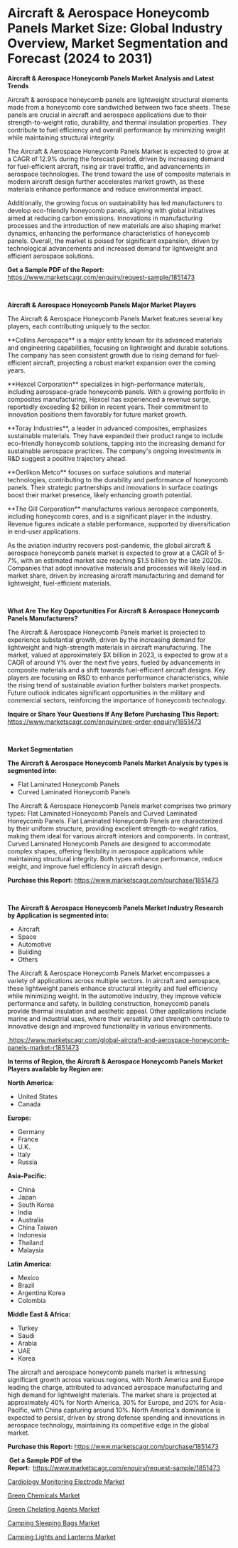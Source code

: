 <p><h1>Aircraft & Aerospace Honeycomb Panels Market Size: Global Industry Overview, Market Segmentation and Forecast (2024 to 2031)</h1></p><p><strong>Aircraft & Aerospace Honeycomb Panels Market Analysis and Latest Trends</strong></p>
<p><p>Aircraft & aerospace honeycomb panels are lightweight structural elements made from a honeycomb core sandwiched between two face sheets. These panels are crucial in aircraft and aerospace applications due to their strength-to-weight ratio, durability, and thermal insulation properties. They contribute to fuel efficiency and overall performance by minimizing weight while maintaining structural integrity.</p><p>The Aircraft & Aerospace Honeycomb Panels Market is expected to grow at a CAGR of 12.9% during the forecast period, driven by increasing demand for fuel-efficient aircraft, rising air travel traffic, and advancements in aerospace technologies. The trend toward the use of composite materials in modern aircraft design further accelerates market growth, as these materials enhance performance and reduce environmental impact.</p><p>Additionally, the growing focus on sustainability has led manufacturers to develop eco-friendly honeycomb panels, aligning with global initiatives aimed at reducing carbon emissions. Innovations in manufacturing processes and the introduction of new materials are also shaping market dynamics, enhancing the performance characteristics of honeycomb panels. Overall, the market is poised for significant expansion, driven by technological advancements and increased demand for lightweight and efficient aerospace solutions.</p></p>
<p><strong>Get a Sample PDF of the Report:&nbsp;</strong> <a href="https://www.marketscagr.com/enquiry/request-sample/1851473?utm_campaign=1564&utm_medium=2&utm_source=Github&utm_content=ia&utm_term=18102024&utm_id=aircraft-aerospace-honeycomb-panels">https://www.marketscagr.com/enquiry/request-sample/1851473</a></p>
<p>&nbsp;</p>
<p><strong>Aircraft & Aerospace Honeycomb Panels Major Market Players</strong></p>
<p><p>The Aircraft & Aerospace Honeycomb Panels Market features several key players, each contributing uniquely to the sector. </p><p>**Collins Aerospace** is a major entity known for its advanced materials and engineering capabilities, focusing on lightweight and durable solutions. The company has seen consistent growth due to rising demand for fuel-efficient aircraft, projecting a robust market expansion over the coming years.</p><p>**Hexcel Corporation** specializes in high-performance materials, including aerospace-grade honeycomb panels. With a growing portfolio in composites manufacturing, Hexcel has experienced a revenue surge, reportedly exceeding $2 billion in recent years. Their commitment to innovation positions them favorably for future market growth.</p><p>**Toray Industries**, a leader in advanced composites, emphasizes sustainable materials. They have expanded their product range to include eco-friendly honeycomb solutions, tapping into the increasing demand for sustainable aerospace practices. The company's ongoing investments in R&D suggest a positive trajectory ahead.</p><p>**Oerlikon Metco** focuses on surface solutions and material technologies, contributing to the durability and performance of honeycomb panels. Their strategic partnerships and innovations in surface coatings boost their market presence, likely enhancing growth potential.</p><p>**The Gill Corporation** manufactures various aerospace components, including honeycomb cores, and is a significant player in the industry. Revenue figures indicate a stable performance, supported by diversification in end-user applications.</p><p>As the aviation industry recovers post-pandemic, the global aircraft & aerospace honeycomb panels market is expected to grow at a CAGR of 5-7%, with an estimated market size reaching $1.5 billion by the late 2020s. Companies that adopt innovative materials and processes will likely lead in market share, driven by increasing aircraft manufacturing and demand for lightweight, fuel-efficient materials.</p></p>
<p>&nbsp;</p>
<p><strong>What Are The Key Opportunities For Aircraft & Aerospace Honeycomb Panels Manufacturers?</strong></p>
<p><p>The Aircraft & Aerospace Honeycomb Panels market is projected to experience substantial growth, driven by the increasing demand for lightweight and high-strength materials in aircraft manufacturing. The market, valued at approximately $X billion in 2023, is expected to grow at a CAGR of around Y% over the next five years, fueled by advancements in composite materials and a shift towards fuel-efficient aircraft designs. Key players are focusing on R&D to enhance performance characteristics, while the rising trend of sustainable aviation further bolsters market prospects. Future outlook indicates significant opportunities in the military and commercial sectors, reinforcing the importance of honeycomb technology.</p></p>
<p><strong>Inquire or Share Your Questions If Any Before Purchasing This Report:</strong> <a href="https://www.marketscagr.com/enquiry/pre-order-enquiry/1851473?utm_campaign=1564&utm_medium=2&utm_source=Github&utm_content=ia&utm_term=18102024&utm_id=aircraft-aerospace-honeycomb-panels">https://www.marketscagr.com/enquiry/pre-order-enquiry/1851473</a></p>
<p>&nbsp;</p>
<p><strong>Market Segmentation</strong></p>
<p><strong>The Aircraft & Aerospace Honeycomb Panels Market Analysis by types is segmented into:</strong></p>
<p><ul><li>Flat Laminated Honeycomb Panels</li><li>Curved Laminated Honeycomb Panels</li></ul></p>
<p><p>The Aircraft & Aerospace Honeycomb Panels market comprises two primary types: Flat Laminated Honeycomb Panels and Curved Laminated Honeycomb Panels. Flat Laminated Honeycomb Panels are characterized by their uniform structure, providing excellent strength-to-weight ratios, making them ideal for various aircraft interiors and components. In contrast, Curved Laminated Honeycomb Panels are designed to accommodate complex shapes, offering flexibility in aerospace applications while maintaining structural integrity. Both types enhance performance, reduce weight, and improve fuel efficiency in aircraft design.</p></p>
<p><strong>Purchase this Report:&nbsp;</strong><a href="https://www.marketscagr.com/purchase/1851473?utm_campaign=1564&utm_medium=2&utm_source=Github&utm_content=ia&utm_term=18102024&utm_id=aircraft-aerospace-honeycomb-panels">https://www.marketscagr.com/purchase/1851473</a></p>
<p>&nbsp;</p>
<p><strong>The Aircraft & Aerospace Honeycomb Panels Market Industry Research by Application is segmented into:</strong></p>
<p><ul><li>Aircraft</li><li>Space</li><li>Automotive</li><li>Building</li><li>Others</li></ul></p>
<p><p>The Aircraft & Aerospace Honeycomb Panels Market encompasses a variety of applications across multiple sectors. In aircraft and aerospace, these lightweight panels enhance structural integrity and fuel efficiency while minimizing weight. In the automotive industry, they improve vehicle performance and safety. In building construction, honeycomb panels provide thermal insulation and aesthetic appeal. Other applications include marine and industrial uses, where their versatility and strength contribute to innovative design and improved functionality in various environments.</p></p>
<p><a href="https://www.marketscagr.com/global-aircraft-and-aerospace-honeycomb-panels-market-r1851473?utm_campaign=1564&utm_medium=2&utm_source=Github&utm_content=ia&utm_term=18102024&utm_id=aircraft-aerospace-honeycomb-panels">&nbsp;https://www.marketscagr.com/global-aircraft-and-aerospace-honeycomb-panels-market-r1851473</a></p>
<p><strong>In terms of Region, the Aircraft & Aerospace Honeycomb Panels Market Players available by Region are:</strong></p>
<p>
    <p> <strong> North America: </strong>
        <ul>
            <li>United States</li>
            <li>Canada</li>
        </ul>
        </p> 
    <p> <strong> Europe: </strong>
        <ul>
            <li>Germany</li>
            <li>France</li>
            <li>U.K.</li>
            <li>Italy</li>
            <li>Russia</li>
        </ul>
        </p> 
    <p> <strong> Asia-Pacific: </strong>
        <ul>
            <li>China</li>
            <li>Japan</li>
            <li>South Korea</li>
            <li>India</li>
            <li>Australia</li>
            <li>China Taiwan</li>
            <li>Indonesia</li>
            <li>Thailand</li>
            <li>Malaysia</li>
        </ul>
        </p> 
    <p> <strong> Latin America: </strong>
        <ul>
            <li>Mexico</li>
            <li>Brazil</li>
            <li>Argentina Korea</li>
            <li>Colombia</li>
        </ul>
        </p> 
    <p> <strong> Middle East & Africa: </strong>
        <ul>
            <li>Turkey</li>
            <li>Saudi</li>
            <li>Arabia</li>
            <li>UAE</li>
            <li>Korea</li>
        </ul>
    </p>
    </p>
<p><p>The aircraft and aerospace honeycomb panels market is witnessing significant growth across various regions, with North America and Europe leading the charge, attributed to advanced aerospace manufacturing and high demand for lightweight materials. The market share is projected at approximately 40% for North America, 30% for Europe, and 20% for Asia-Pacific, with China capturing around 10%. North America's dominance is expected to persist, driven by strong defense spending and innovations in aerospace technology, maintaining its competitive edge in the global market.</p></p>
<p><strong>Purchase this Report: </strong><a href="https://www.marketscagr.com/purchase/1851473?utm_campaign=1564&utm_medium=2&utm_source=Github&utm_content=ia&utm_term=18102024&utm_id=aircraft-aerospace-honeycomb-panels">https://www.marketscagr.com/purchase/1851473</a></p>
<p>&nbsp;<strong>Get a Sample PDF of the Report:&nbsp;&nbsp;</strong><a href="https://www.marketscagr.com/enquiry/request-sample/1851473?utm_campaign=1564&utm_medium=2&utm_source=Github&utm_content=ia&utm_term=18102024&utm_id=aircraft-aerospace-honeycomb-panels">https://www.marketscagr.com/enquiry/request-sample/1851473</a></p>
<p><strong></strong></p>
<p><p><a href="https://github.com/abbislposival/Market-Research-Report-List-1/blob/main/cardiology-monitoring-electrode-market.md?utm_campaign=1564&utm_medium=2&utm_source=Github&utm_content=ia&utm_term=18102024&utm_id=aircraft-aerospace-honeycomb-panels">Cardiology Monitoring Electrode Market</a></p><p><a href="https://www.linkedin.com/pulse/future-trends-global-green-chemicals-market-insights-analysis-ahkqe?utm_campaign=1564&utm_medium=2&utm_source=Github&utm_content=ia&utm_term=18102024&utm_id=aircraft-aerospace-honeycomb-panels">Green Chemicals Market</a></p><p><a href="https://www.linkedin.com/pulse/pioneering-growth-analyzing-global-green-chelating-agents-kq0ge?utm_campaign=1564&utm_medium=2&utm_source=Github&utm_content=ia&utm_term=18102024&utm_id=aircraft-aerospace-honeycomb-panels">Green Chelating Agents Market</a></p><p><a href="https://www.linkedin.com/pulse/camping-sleeping-bags-market-global-regional-analysis-3owfc?utm_campaign=1564&utm_medium=2&utm_source=Github&utm_content=ia&utm_term=18102024&utm_id=aircraft-aerospace-honeycomb-panels">Camping Sleeping Bags Market</a></p><p><a href="https://www.linkedin.com/pulse/camping-lights-lanterns-market-evolution-key-trends-regional-yovkc?utm_campaign=1564&utm_medium=2&utm_source=Github&utm_content=ia&utm_term=18102024&utm_id=aircraft-aerospace-honeycomb-panels">Camping Lights and Lanterns Market</a></p></p>